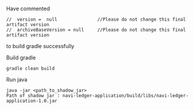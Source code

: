 Have commented 
```
//  version =  null               //Please do not change this final artifact version
//  archiveBaseVersion = null     //Please do not change this final artifact version
```
to build gradle successfully 


Build gradle
```
gradle clean build
```
Run java 
```
java -jar <path_to_shadow_jar>
Path of shadow jar : navi-ledger-application/build/libs/navi-ledger-application-1.0.jar
```
